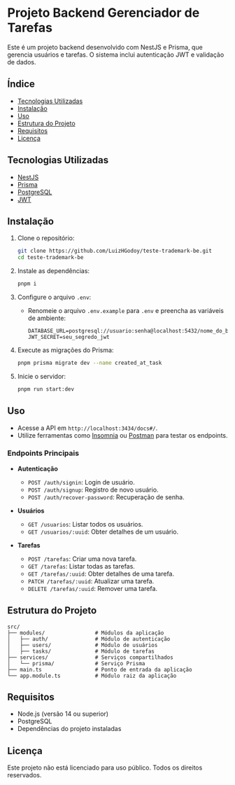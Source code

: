 # Projeto Backend Gerenciador de Tarefas

Este é um projeto backend desenvolvido com NestJS e Prisma, que gerencia usuários e tarefas. O sistema inclui autenticação JWT e validação de dados.

## Índice

- [Tecnologias Utilizadas](#tecnologias-utilizadas)
- [Instalação](#instalação)
- [Uso](#uso)
- [Estrutura do Projeto](#estrutura-do-projeto)
- [Requisitos](#requisitos)
- [Licença](#licença)

## Tecnologias Utilizadas

- [NestJS](https://nestjs.com/)
- [Prisma](https://www.prisma.io/)
- [PostgreSQL](https://www.postgresql.org/)
- [JWT](https://jwt.io/)

## Instalação

1. Clone o repositório:
   ```bash
   git clone https://github.com/LuizHGodoy/teste-trademark-be.git
   cd teste-trademark-be
   ```

2. Instale as dependências:
   ```bash
   pnpm i
   ```

3. Configure o arquivo `.env`:
   - Renomeie o arquivo `.env.example` para `.env` e preencha as variáveis de ambiente:
     ```env
     DATABASE_URL=postgresql://usuario:senha@localhost:5432/nome_do_banco
     JWT_SECRET=seu_segredo_jwt
     ```

4. Execute as migrações do Prisma:
   ```bash
   pnpm prisma migrate dev --name created_at_task
   ```

5. Inicie o servidor:
   ```bash
   pnpm run start:dev
   ```

## Uso

- Acesse a API em `http://localhost:3434/docs#/`.
- Utilize ferramentas como [Insomnia](https://insomnia.rest/) ou [Postman](https://www.postman.com/) para testar os endpoints.

### Endpoints Principais

- **Autenticação**
  - `POST /auth/signin`: Login de usuário.
  - `POST /auth/signup`: Registro de novo usuário.
  - `POST /auth/recover-password`: Recuperação de senha.

- **Usuários**  
  - `GET /usuarios`: Listar todos os usuários.
  - `GET /usuarios/:uuid`: Obter detalhes de um usuário.

- **Tarefas**
  - `POST /tarefas`: Criar uma nova tarefa.
  - `GET /tarefas`: Listar todas as tarefas.
  - `GET /tarefas/:uuid`: Obter detalhes de uma tarefa.
  - `PATCH /tarefas/:uuid`: Atualizar uma tarefa.
  - `DELETE /tarefas/:uuid`: Remover uma tarefa.

## Estrutura do Projeto

```
src/
├── modules/                # Módulos da aplicação
│   ├── auth/               # Módulo de autenticação
│   ├── users/              # Módulo de usuários
│   ├── tasks/              # Módulo de tarefas
├── services/               # Serviços compartilhados
│   └── prisma/             # Serviço Prisma
├── main.ts                 # Ponto de entrada da aplicação
└── app.module.ts           # Módulo raiz da aplicação
```

## Requisitos

- Node.js (versão 14 ou superior)
- PostgreSQL
- Dependências do projeto instaladas

## Licença

Este projeto não está licenciado para uso público. Todos os direitos reservados.
